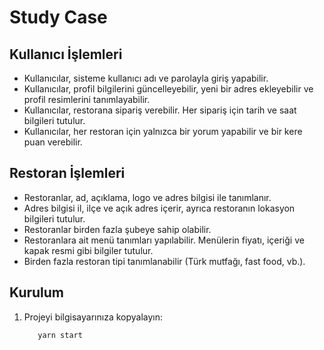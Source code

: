 # Study Case

## Kullanıcı İşlemleri

- Kullanıcılar, sisteme kullanıcı adı ve parolayla giriş yapabilir.
- Kullanıcılar, profil bilgilerini güncelleyebilir, yeni bir adres ekleyebilir ve profil resimlerini tanımlayabilir.
- Kullanıcılar, restorana sipariş verebilir. Her sipariş için tarih ve saat bilgileri tutulur.
- Kullanıcılar, her restoran için yalnızca bir yorum yapabilir ve bir kere puan verebilir.

## Restoran İşlemleri

- Restoranlar, ad, açıklama, logo ve adres bilgisi ile tanımlanır.
- Adres bilgisi il, ilçe ve açık adres içerir, ayrıca restoranın lokasyon bilgileri tutulur.
- Restoranlar birden fazla şubeye sahip olabilir.
- Restoranlara ait menü tanımları yapılabilir. Menülerin fiyatı, içeriği ve kapak resmi gibi bilgiler tutulur.
- Birden fazla restoran tipi tanımlanabilir (Türk mutfağı, fast food, vb.).



## Kurulum

1. Projeyi bilgisayarınıza kopyalayın:

   ```yarn install
      yarn start
